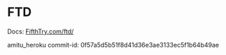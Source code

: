 # FTD


Docs: [FifthTry.com/ftd/](https://www.fifthtry.com/ftd/)

amitu_heroku commit-id: 0f57a5d5b51f8d41d36e3ae3133ec5f1b64b49ae
